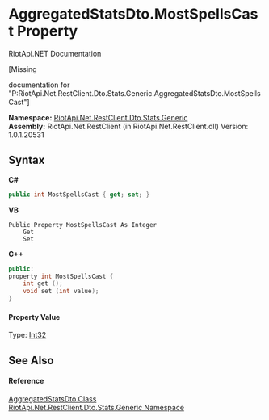 # AggregatedStatsDto.MostSpellsCast Property 
RiotApi.NET Documentation 

\[Missing <summary> documentation for "P:RiotApi.Net.RestClient.Dto.Stats.Generic.AggregatedStatsDto.MostSpellsCast"\]

**Namespace:**&nbsp;<a href="5d01f7ac-cf04-77d7-641a-3fa8ba633859">RiotApi.Net.RestClient.Dto.Stats.Generic</a><br />**Assembly:**&nbsp;RiotApi.Net.RestClient (in RiotApi.Net.RestClient.dll) Version: 1.0.1.20531

## Syntax

**C#**<br />
``` C#
public int MostSpellsCast { get; set; }
```

**VB**<br />
``` VB
Public Property MostSpellsCast As Integer
	Get
	Set
```

**C++**<br />
``` C++
public:
property int MostSpellsCast {
	int get ();
	void set (int value);
}
```


#### Property Value
Type: <a href="http://msdn2.microsoft.com/en-us/library/td2s409d" target="_blank">Int32</a>

## See Also


#### Reference
<a href="e359dad0-0ffd-00cc-2b4e-523727c841e6">AggregatedStatsDto Class</a><br /><a href="5d01f7ac-cf04-77d7-641a-3fa8ba633859">RiotApi.Net.RestClient.Dto.Stats.Generic Namespace</a><br />